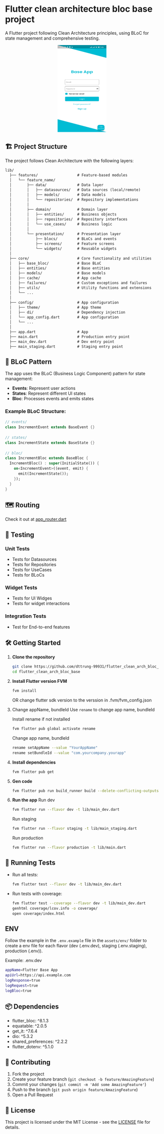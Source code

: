 # Flutter clean architecture bloc base project

A Flutter project following Clean Architecture principles, using BLoC for state management and comprehensive testing.

<p align="center">
  <img src="screenshot/login.png" width="160" style="aspect-ratio: 9/16;"/>
</p>


## 🏗️ Project Structure

The project follows Clean Architecture with the following layers:

```
lib/
  ├── features/                  # Feature-based modules
  │   └── feature_name/
  │       ├── data/              # Data layer
  │       │   ├── datasources/   # Data sources (local/remote)
  │       │   ├── models/        # Data models
  │       │   └── repositories/  # Repository implementations
  │       │
  │       ├── domain/            # Domain layer
  │       │   ├── entities/      # Business objects
  │       │   ├── repositories/  # Repository interfaces
  │       │   └── use_cases/     # Business logic
  │       │
  │       └── presentation/      # Presentation layer
  │           ├── blocs/         # BLoCs and events
  │           ├── screens/       # Feature screens
  │           └── widgets/       # Reusable widgets
  │
  ├── core/                      # Core functionality and utilities
  │   ├── base_bloc/             # Base BLoC
  │   ├── entities/              # Base entities
  │   ├── models/                # Base models
  │   ├── cache/                 # App cache
  │   ├── failures/              # Custom exceptions and failures
  │   ├── utils/                 # Utility functions and extensions
  │   └── ...
  │
  ├── config/                    # App configuration
  │   ├── theme/                 # App theme
  │   ├── di/                    # Dependency injection
  │   └── app_config.dart        # App configuration
  │   └── ...
  │
  ├── app.dart                   # App 
  ├── main.dart                  # Production entry point
  ├── main_dev.dart              # Dev entry point
  ├── main_staging.dart          # Staging entry point
```

## 🚦 BLoC Pattern

The app uses the BLoC (Business Logic Component) pattern for state management:

- **Events**: Represent user actions
- **States**: Represent different UI states
- **Bloc**: Processes events and emits states

### Example BLoC Structure:
```dart
// events/
class IncrementEvent extends BaseEvent {}

// states/
class IncrementState extends BaseState {}

// bloc/
class IncrementBloc extends BaseBloc {
  IncrementBloc() : super(InitialState()) {
    on<IncrementEvent>((event, emit) {
      emit(IncrementState());
    });
  }
}
```

## 🗺️ Routing
Check it out at [app_router.dart](lib/config/app_router.dart)

## 🧪 Testing

### Unit Tests
- Tests for Datasources
- Tests for Repositories
- Tests for UseCases
- Tests for BLoCs

### Widget Tests
- Tests for UI Widges
- Tests for widget interactions

### Integration Tests
- Test for End-to-end features

## 🛠️ Getting Started

1. **Clone the repository**
   ```bash
   git clone https://github.com/dttrung-99931/flutter_clean_arch_bloc_base
   cd flutter_clean_arch_bloc_base
   ```

2. **Install Flutter version FVM**
   ```bash
   fvm install
   ```
   OR change flutter sdk version to the verssion in .fvm/fvm_config.json
   

3. Change appName, bundleId
    Use `rename` to change app name, bundleId
    
    Install rename if not installed
    ```bash
    fvm flutter pub global activate rename
    ```
    
    Change app name, bundleId
    ```bash
    rename setAppName --value "YourAppName"
    rename setBundleId --value "com.yourcompany.yourapp"
    ```

4. **Install dependencies**
   ```bash
   fvm flutter pub get
   ```

5. **Gen code**
   ```bash
   fvm flutter pub run build_runner build --delete-conflicting-outputs
   ```

6. **Run the app**
   Run dev
   ```bash
   fvm flutter run --flavor dev -t lib/main_dev.dart
   ```
   Run staging
   ```bash
   fvm flutter run --flavor staging -t lib/main_staging.dart
   ```
   Run production
   ```bash
   fvm flutter run --flavor production -t lib/main.dart
   ```

## 🧪 Running Tests

- Run all tests:
  ```bash
  fvm flutter test --flavor dev -t lib/main_dev.dart
  ```

- Run tests with coverage:
  ```bash
  fvm flutter test --coverage --flavor dev -t lib/main_dev.dart
  genhtml coverage/lcov.info -o coverage/
  open coverage/index.html
  ```

## ENV

Follow the example in the `.env.example` file in the `assets/env/` folder to create a env file for each flavor (dev (.env.dev), staging (.env.staging), production (.env)).

Example:
.env.dev
```bash
appName=Flutter Base App
apiUrl=https://api.example.com
logResponse=true
logRequest=true
logBloc=true
```


## 📦 Dependencies

- flutter_bloc: ^8.1.3
- equatable: ^2.0.5
- get_it: ^7.6.4
- dio: ^5.3.2
- shared_preferences: ^2.2.2
- flutter_dotenv: ^5.1.0

## 🤝 Contributing

1. Fork the project
2. Create your feature branch (`git checkout -b feature/AmazingFeature`)
3. Commit your changes (`git commit -m 'Add some AmazingFeature'`)
4. Push to the branch (`git push origin feature/AmazingFeature`)
5. Open a Pull Request

## 📄 License

This project is licensed under the MIT License - see the [LICENSE](LICENSE) file for details.
